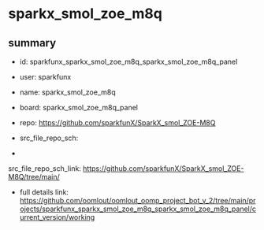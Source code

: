 # sparkx_smol_zoe_m8q
 
## summary 
* id: sparkfunx_sparkx_smol_zoe_m8q_sparkx_smol_zoe_m8q_panel
* user: sparkfunx
* name: sparkx_smol_zoe_m8q
* board: sparkx_smol_zoe_m8q_panel
* repo: https://github.com/sparkfunX/SparkX_smol_ZOE-M8Q



* src_file_repo_sch: 
*
 src_file_repo_sch_link: https://github.com/sparkfunX/SparkX_smol_ZOE-M8Q/tree/main/
* full details link: https://github.com/oomlout/oomlout_oomp_project_bot_v_2/tree/main/projects/sparkfunx_sparkx_smol_zoe_m8q_sparkx_smol_zoe_m8q_panel/current_version/working  






